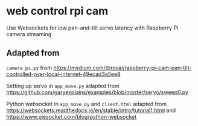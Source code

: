 # web control rpi cam

Use Websockets for low pan-and-tilt servo latency with Raspberry Pi camera streaming

## Adapted from

`camera_pi.py` from https://medium.com/@rovai/raspberry-pi-cam-pan-tilt-controlled-over-local-internet-49ecad3a5ee8

Setting up servo in `app_move.py` adapted from https://github.com/garyexplains/examples/blob/master/servo/sweep0.py

Python websocket in `app_move.py` and `client.html` adapted from https://websockets.readthedocs.io/en/stable/intro/tutorial1.html and https://www.piesocket.com/blog/python-websocket